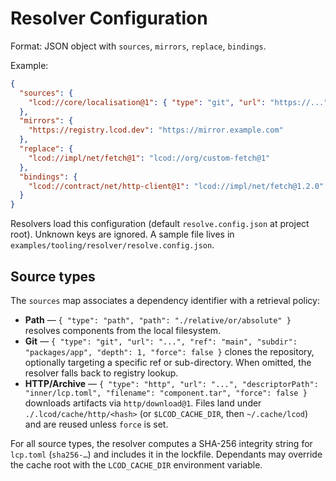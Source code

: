 # Resolver Configuration

Format: JSON object with `sources`, `mirrors`, `replace`, `bindings`.

Example:
```json
{
  "sources": {
    "lcod://core/localisation@1": { "type": "git", "url": "https://...", "rev": "abc123" }
  },
  "mirrors": {
    "https://registry.lcod.dev": "https://mirror.example.com"
  },
  "replace": {
    "lcod://impl/net/fetch@1": "lcod://org/custom-fetch@1"
  },
  "bindings": {
    "lcod://contract/net/http-client@1": "lcod://impl/net/fetch@1.2.0"
  }
}
```

Resolvers load this configuration (default `resolve.config.json` at project root). Unknown keys are ignored. A sample file lives in `examples/tooling/resolver/resolve.config.json`.

## Source types

The `sources` map associates a dependency identifier with a retrieval policy:

- **Path** — `{ "type": "path", "path": "./relative/or/absolute" }` resolves components from the local filesystem.
- **Git** — `{ "type": "git", "url": "...", "ref": "main", "subdir": "packages/app", "depth": 1, "force": false }` clones the repository, optionally targeting a specific ref or sub-directory. When omitted, the resolver falls back to registry lookup.
- **HTTP/Archive** — `{ "type": "http", "url": "...", "descriptorPath": "inner/lcp.toml", "filename": "component.tar", "force": false }` downloads artifacts via `http/download@1`. Files land under `./.lcod/cache/http/<hash>` (or `$LCOD_CACHE_DIR`, then `~/.cache/lcod`) and are reused unless `force` is set.

For all source types, the resolver computes a SHA-256 integrity string for `lcp.toml` (`sha256-…`) and includes it in the lockfile. Dependants may override the cache root with the `LCOD_CACHE_DIR` environment variable.
